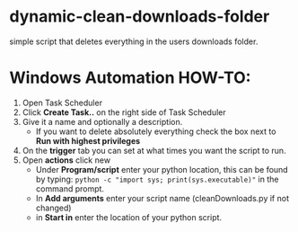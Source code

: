 # dynamic-clean-downloads-folder
simple script that deletes everything in the users downloads folder.

# Windows Automation HOW-TO:
1. Open Task Scheduler
2. Click **Create Task..** on the right side of Task Scheduler
3. Give it a name and optionally a description. 
    - If you want to delete absolutely everything check the box next to **Run with highest privileges**
4. On the **trigger** tab you can set at what times you want the script to run.
5. Open **actions** click new
   - Under **Program/script** enter your python location, this can be found by typing: 
   `python -c "import sys; print(sys.executable)"` in the command prompt.
   - In **Add arguments** enter your script name (cleanDownloads.py if not changed)
   - in **Start in** enter the location of your python script.
  


